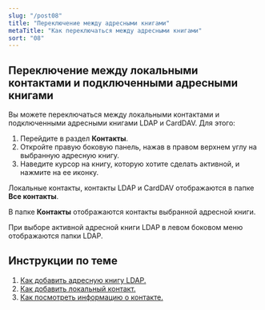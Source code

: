 ```yaml
---
slug: "/post08"
title: "Переключение между адресными книгами"
metaTitle: "Как переключаться между адресными книгами"
sort: "08"
---
```


## Переключение между локальными контактами и подключенными адресными книгами 

Вы можете переключаться между локальными контактами и подключенными адресными книгами LDAP и CardDAV. Для этого:

1. Перейдите в раздел **Контакты**.  
2. Откройте правую боковую панель, нажав в правом верхнем углу на выбранную адресную книгу.  
3. Наведите курсор на книгу, которую хотите сделать активной, и нажмите на ее иконку.   

Локальные контакты, контакты LDAP и CardDAV отображаются в папке **Все контакты**.  

В папке **Контакты** отображаются контакты выбранной адресной книги.  

При выборе активной адресной книги LDAP в левом боковом меню отображаются папки LDAP.  

## Инструкции по теме

1. [Как добавить адресную книгу LDAP.](./03-add-ldap.md)  
2. [Как добавить локальный контакт.](./02-add-contact.md)  
3. [Как посмотреть информацию о контакте.](./04-view-contact.md)  
